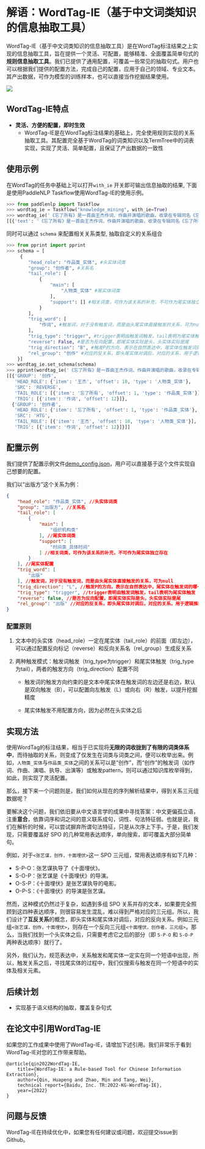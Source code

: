 # 解语：WordTag-IE（基于中文词类知识的信息抽取工具）

WordTag-IE（基于中文词类知识的信息抽取工具）是在WordTag标注结果之上实现的信息抽取工具，旨在提供一个灵活、可配置，能够精准、全面覆盖简单句式的**规则信息抽取工具**。我们已提供了通用配置，可覆盖一些常见的抽取句式。用户也可以根据我们提供的配置方法，完成自己的配置，应用于自己的领域、专业文本。其产出数据，可作为模型的训练样本，也可以直接当作挖掘结果使用。

![](https://user-images.githubusercontent.com/1371212/172542329-754cb4f9-3526-400b-be6e-d60e078af872.png)

## WordTag-IE特点

- **灵活、方便的配置，即时生效**
  - WordTag-IE是在WordTag标注结果的基础上，完全使用规则实现的关系抽取工具。其配置完全基于WordTag的词类知识以及TermTree中的词表实现，实现了灵活、简单配置，且保证了产出数据的一致性

## 使用示例

在WordTag的任务中基础上可以打开`with_ie` 开关即可输出信息抽取的结果, 下面是使用PaddleNLP Taskflow使用WordTag-IE的使用示例。
```python
>>> from paddlenlp import Taskflow
>>> wordtag_ie = Taskflow("knowledge_mining", with_ie=True)
>>> wordtag_ie('《忘了所有》是一首由王杰作词、作曲并演唱的歌曲，收录在专辑同名《忘了所有》中，由波丽佳音唱片于1996年08月31日发行。')
[[{'text': '《忘了所有》是一首由王杰作词、作曲并演唱的歌曲，收录在专辑同名《忘了所有》中，由波丽佳音唱片于1996年08月31日发行。', 'items': [{'item': '《', 'offset': 0, 'wordtag_label': 'w', 'length': 1}, {'item': '忘了所有', 'offset': 1, 'wordtag_label': '作品类_实体', 'length': 4}, {'item': '》', 'offset': 5, 'wordtag_label': 'w', 'length': 1}, {'item': '是', 'offset': 6, 'wordtag_label': '肯定词', 'length': 1}, {'item': '一首', 'offset': 7, 'wordtag_label': '数量词_单位数量词', 'length': 2}, {'item': '由', 'offset': 9, 'wordtag_label': '介词', 'length': 1}, {'item': '王杰', 'offset': 10, 'wordtag_label': '人物类_实体', 'length': 2}, {'item': '作词', 'offset': 12, 'wordtag_label': '场景事件', 'length': 2}, {'item': '、', 'offset': 14, 'wordtag_label': 'w', 'length': 1}, {'item': '作曲', 'offset': 15, 'wordtag_label': '场景事件', 'length': 2}, {'item': '并', 'offset': 17, 'wordtag_label': '连词', 'length': 1}, {'item': '演唱', 'offset': 18, 'wordtag_label': '场景事件', 'length': 2}, {'item': '的', 'offset': 20, 'wordtag_label': '助词', 'length': 1}, {'item': '歌曲', 'offset': 21, 'wordtag_label': '作品类_概念', 'length': 2}, {'item': '，', 'offset': 23, 'wordtag_label': 'w', 'length': 1}, {'item': '收录', 'offset': 24, 'wordtag_label': '场景事件', 'length': 2}, {'item': '在', 'offset': 26, 'wordtag_label': '介词', 'length': 1}, {'item': '专辑', 'offset': 27, 'wordtag_label': '作品类_概念', 'length': 2}, {'item': '同名', 'offset': 29, 'wordtag_label': '场景事件', 'length': 2}, {'item': '《', 'offset': 31, 'wordtag_label': 'w', 'length': 1}, {'item': '忘了所有', 'offset': 32, 'wordtag_label': '作品类_实体', 'length': 4}, {'item': '》', 'offset': 36, 'wordtag_label': 'w', 'length': 1}, {'item': '中', 'offset': 37, 'wordtag_label': '词汇用语', 'length': 1}, {'item': '，', 'offset': 38, 'wordtag_label': 'w', 'length': 1}, {'item': '由', 'offset': 39, 'wordtag_label': '介词', 'length': 1}, {'item': '波丽佳音', 'offset': 40, 'wordtag_label': '人物类_实体', 'length': 4}, {'item': '唱片', 'offset': 44, 'wordtag_label': '作品类_概念', 'length': 2}, {'item': '于', 'offset': 46, 'wordtag_label': '介词', 'length': 1}, {'item': '1996年08月31日', 'offset': 47, 'wordtag_label': '时间类_具体时间', 'length': 11}, {'item': '发行', 'offset': 58, 'wordtag_label': '场景事件', 'length': 2}, {'item': '。', 'offset': 60, 'wordtag_label': 'w', 'length': 1}]}], [[{'HEAD_ROLE': {'item': '王杰', 'offset': 10, 'type': '人物类_实体'}, 'TAIL_ROLE': [{'item': '忘了所有', 'type': '作品类_实体', 'offset': 1}], 'GROUP': '创作', 'TRIG': [{'item': '作词', 'offset': 12}, {'item': '作曲', 'offset': 15}, {'item': '演唱', 'offset': 18}], 'SRC': 'REVERSE'}, {'HEAD_ROLE': {'item': '忘了所有', 'type': '作品类_实体', 'offset': 1}, 'TAIL_ROLE': [{'item': '王杰', 'offset': 10, 'type': '人物类_实体'}], 'GROUP': '创作者', 'SRC': 'HTG', 'TRIG': [{'item': '作词', 'offset': 12}, {'item': '作曲', 'offset': 15}, {'item': '演唱', 'offset': 18}]}, {'HEAD_ROLE': {'item': '忘了所有', 'type': '作品类_实体', 'offset': 1}, 'TAIL_ROLE': [{'item': '歌曲', 'offset': 21, 'type': '作品类_概念'}], 'GROUP': '类型', 'SRC': 'TAIL'}, {'HEAD_ROLE': {'item': '忘了所有', 'offset': 32, 'type': '作品类_实体'}, 'TAIL_ROLE': [{'item': '忘了所有', 'type': '作品类_实体', 'offset': 1}], 'GROUP': '收录', 'TRIG': [{'item': '收录', 'offset': 24}], 'SRC': 'REVERSE'}, {'HEAD_ROLE': {'item': '忘了所有', 'type': '作品类_实体', 'offset': 1}, 'TAIL_ROLE': [{'item': '忘了所有', 'offset': 32, 'type': '作品类_实体'}], 'GROUP': '收录于', 'SRC': 'HGT', 'TRIG': [{'item': '收录', 'offset': 24}]}, {'HEAD_ROLE': {'item': '忘了所有', 'offset': 32, 'type': '作品类_实体'}, 'TAIL_ROLE': [{'item': '王杰', 'type': '人物类_实体', 'offset': 10}], 'GROUP': '创作者', 'TRIG': [{'item': '专辑', 'offset': 27}], 'SRC': 'REVERSE'}, {'HEAD_ROLE': {'item': '王杰', 'type': '人物类_实体', 'offset': 10}, 'TAIL_ROLE': [{'item': '忘了所有', 'offset': 32, 'type': '作品类_实体'}], 'GROUP': '创作', 'SRC': 'HGT', 'TRIG': [{'item': '专辑', 'offset': 27}]}, {'HEAD_ROLE': {'item': '忘了所有', 'type': '作品类_实体', 'offset': 32}, 'TAIL_ROLE': [{'item': '唱片', 'offset': 44, 'type': '作品类_概念'}], 'GROUP': '类型', 'SRC': 'TAIL'}]]]
```
同时可以通过 `schema` 来配置相关关系类型, 抽取自定义的关系组合

``` python
>>> from pprint import pprint
>>> schema = [
     {
        "head_role": "作品类_实体", #头实体词类
        "group": "创作者", #关系名
        "tail_role": [
            {
                "main": [
                    "人物类_实体" #尾实体词类
                ],
                "support": [] #相关词类，可作为该关系的补充，不可作为尾实体独立存在
            }
        ],
        "trig_word": [
            "作词", #触发词，对于没有触发词，而是由头尾实体直接触发的关系，可为null
        ],
        "trig_type": "trigger", #trigger表明由触发词触发，tail表明为尾实体触发
        "reverse": False, #是否为反向配置，即尾实体实际是头，头实体实际是尾
        "trig_direction": "B", #触发P的方向，表示在自然表达中，尾实体在触发词的哪一边，L为左，R为右，B为双向都有可能，默认为B
        "rel_group": "创作" #对应的反关系，即头尾实体对调后，对应的关系，用于逻辑推断
    }]
>>> wordtag_ie.set_schema(schema)
>>> pprint(wordtag_ie('《忘了所有》是一首由王杰作词、作曲并演唱的歌曲，收录在专辑同名《忘了所有》中，由波丽佳音唱片于1996年08月31日发行。')[1])
[[{'GROUP': '创作',
   'HEAD_ROLE': {'item': '王杰', 'offset': 10, 'type': '人物类_实体'},
   'SRC': 'REVERSE',
   'TAIL_ROLE': [{'item': '忘了所有', 'offset': 1, 'type': '作品类_实体'}],
   'TRIG': [{'item': '作词', 'offset': 12}]},
  {'GROUP': '创作者',
   'HEAD_ROLE': {'item': '忘了所有', 'offset': 1, 'type': '作品类_实体'},
   'SRC': 'HTG',
   'TAIL_ROLE': [{'item': '王杰', 'offset': 10, 'type': '人物类_实体'}],
   'TRIG': [{'item': '作词', 'offset': 12}]}]]
```

## 配置示例

我们提供了配置示例文件[demo_config.json](./demo_config.json)，用户可以直接基于这个文件实现自己想要的配置。

我们以“出版方”这个关系为例：

```json
{
    "head_role": "作品类_实体", //头实体词类
    "group": "出版方", //关系名
    "tail_role": [
        {
            "main": [
                "组织机构类"
            ], //尾实体词类
            "support": [
                "时间类_具体时间"
            ] //相关词类，可作为该关系的补充，不可作为尾实体独立存在
        }
    ], //尾实体配置
    "trig_word": [
        "出版"
    ], //触发词，对于没有触发词，而是由头尾实体直接触发的关系，可为null
    "trig_direction": "L", //触发P的方向，表示在自然表达中，尾实体在触发词的哪一边，L为左，R为右，B为双向都有可能，默认为B
    "trig_type": "trigger", //trigger表明由触发词触发，tail表明为尾实体触发
    "reverse": false, //是否为反向配置，即尾实体实际是头，头实体实际是尾
    "rel_group": "出版" //对应的反关系，即头尾实体对调后，对应的关系，用于逻辑推断
}
```

### 配置原则

1. 文本中的头实体（head_role）一定在尾实体（tail_role）的前面（即左边），可以通过配置反向标记（reverse）和反向关系名（rel_group）生成反关系
2. 两种触发模式：触发词触发（trig_type为trigger）和尾实体触发（trig_type为tail），两者的触发方向（trig_direction）配置不同

   - 触发词的触发方向约束的是文本中尾实体在触发词的左边还是右边，默认是双向触发（B），可以配置向左触发（L）或向右（R）触发，以提升挖掘精度

   - 尾实体触发不用配置方向，因为必然在头实体之后
## 实现方法

使用WordTag的标注结果，相当于已实现将**无限的词收拢到了有限的词类体系中**，而待抽取的关系，则变成了仅发生在词类与词类之间，便可以枚举出来。例如，`人物类_实体`与`作品类_实体`之间的关系可以是“创作”，而“创作”的触发词（如作词、作曲、演唱、执导、出演等）或触发pattern，则可以通过知识库枚举得到，如此，则实现了灵活配置。

那么，接下来一个问题则是，我们如何从现在的序列解析结果中，得到关系三元组数据呢？

要解决这个问题，我们依旧要从中文语言学的成果中寻找答案：中文更偏孤立语，注重**意合**，依靠词序和词之间的意义联系成句，词性、句法特征弱。也就是说，我们在解析的时候，可以尝试摒弃所谓句法特征，只是从次序上下手。于是，我们发现，只需要覆盖好 SPO 的几种常用表达顺序，单向搜索，即可覆盖大部分简单句。

例如，对于`<张艺谋，创作，十面埋伏>`这一 SPO 三元组，常用表达顺序有如下几种：

- S-P-O：张艺谋执导了《十面埋伏》。
- S-O-P：张艺谋是《十面埋伏》的导演。
- O-S-P：《十面埋伏》是张艺谋执导的电影。
- O-P-S：《十面埋伏》的导演是张艺谋。

然而，这种模式仍然过于复杂，如遇到多组 SPO 关系并存的文本，如果要完全照顾到这四种表达顺序，则很容易发生混乱，难以得到严格对应的三元组。所以，我们设计了**互反关系**的概念，即头实体和尾实体对调后，对应的反向关系。例如三元组`<张艺谋，创作，十面埋伏>`，则存在一个反向三元组`<十面埋伏，创作者，三元组>`。那么，当我们找到一个头实体之后，只需要考虑它之后的部分（即 `S-P-O` 和 `S-O-P` 两种表达顺序）就行了。

另外，我们认为，规范表达中，关系触发和尾实体一定实在同一个短语中出现，所以，触发关系之后，寻找尾实体的过程中，我们仅搜索与触发在同一个短语中的实体及相关元素。

## 后续计划

- 实现基于语义结构的抽取，覆盖复杂句式

## 在论文中引用WordTag-IE

如果您的工作成果中使用了WordTag-IE，请增加下述引用。我们非常乐于看到WordTag-IE对您的工作带来帮助。

```
@article{qin2022WordTag-IE,
    title={WordTag-IE: a Rule-based Tool for Chinese Information Extraction},
    author={Qin, Huapeng and Zhao, Min and Tang, Wei},
    technical report={Baidu, Inc. TR:2022-KG-WordTag-IE},
    year={2022}
}
```

## 问题与反馈

WordTag-IE在持续优化中，如果您有任何建议或问题，欢迎提交issue到Github。
